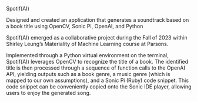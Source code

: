 Spotif(AI)

Designed and created an application that generates a soundtrack based on a book title using  OpenCV, Sonic Pi, OpenAI, and Python

Spotif(AI) emerged as a collaborative project during the Fall of 2023 within Shirley Leung’s Materiality of Machine Learning course at Parsons.

Implemented through a Python virtual environment on the terminal, Spotif(AI) leverages OpenCV to recognize the title of a book. The identified title is then processed through a sequence of function calls to the OpenAI API, yielding outputs such as a book genre, a music genre (which is mapped to our own assumptions), and a Sonic Pi (Ruby) code snippet. This code snippet can be conveniently copied onto the Sonic IDE player, allowing users to enjoy the generated song.
